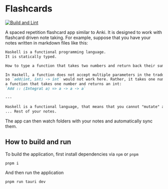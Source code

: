 # Flashcards

[![Build and Lint](https://github.com/Gregofi/flashcards/actions/workflows/app-action.yaml/badge.svg)](https://github.com/Gregofi/flashcards/actions/workflows/app-action.yaml)

A spaced repetition flashcard app similar to Anki. It is designed to work with
flashcard driven note taking. For example, suppose that you have your notes
written in markdown files like this:

```md
Haskell is a functional programming language.
It is statically typed.

How to type a function that takes two numbers and return back their sum? #flashcard

In Haskell, a function does not accept multiple parameters in the tradditional sense,
so `add(int, int) -> int` would not work here. Rather, it takes one number and returns
a function that takes one number and returns an int:
`Add :: (Integral a) => a -> a -> a`

---

Haskell is a functional language, that means that you cannot "mutate" a state
... Rest of your notes.
```

The app can then watch folders with your notes and automatically sync them.

## How to build and run

To build the application, first install dependencies via `npm` or `pnpm`

```
pnpm i
```

And then run the application

```
pnpm run tauri dev
```
